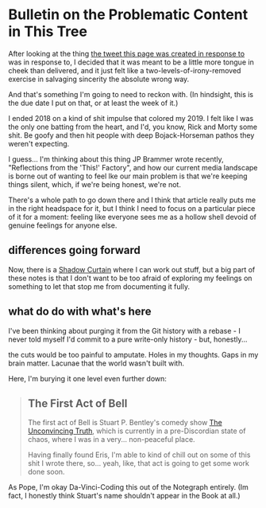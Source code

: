 # Bulletin on the Problematic Content in This Tree

After looking at the thing [the tweet this page was created in response to](https://twitter.com/FanSince09/status/1087451258137399296) was in response to, I decided that it was meant to be a little more tongue in cheek than delivered, and it just felt like a two-levels-of-irony-removed exercise in salvaging sincerity the absolute wrong way.

And that's something I'm going to need to reckon with. (In hindsight, this is the due date I put on that, or at least the week of it.)

I ended 2018 on a kind of shit impulse that colored my 2019. I felt like I was the only one batting from the heart, and I'd, you know, Rick and Morty some shit. Be goofy and then hit people with deep Bojack-Horseman pathos they weren't expecting.

I guess... I'm thinking about this thing JP Brammer wrote recently, "Reflections from the 'This!' Factory", and how our current media landscape is borne out of wanting to feel lke our main problem is that we're keeping things silent, which, if we're being honest, we're not.

There's a whole path to go down there and I think that article really puts me in the right headspace for it, but I think I need to focus on a particular piece of it for a moment: feeling like everyone sees me as a hollow shell devoid of genuine feelings for anyone else.

## differences going forward

Now, there is a [Shadow Curtain](wm7ba-3ycgc-wn8h2-pjnsv-xny45) where I can work out stuff, but a big part of these notes is that I don't want to be too afraid of exploring my feelings on something to let that stop me from documenting it fully.

## what do do with what's here

I've been thinking about purging it from the Git history with a rebase - I never told myself I'd commit to a pure write-only history - but, honestly...

the cuts would be too painful to amputate. Holes in my thoughts. Gaps in my brain matter. Lacunae that the world wasn't built with.

Here, I'm burying it one level even further down:

> ## The First Act of Bell
>
> The first act of Bell is Stuart P. Bentley's comedy show [The Unconvincing Truth][], which is currently in a pre-Discordian state of chaos, where I was in a very... non-peaceful place.
>
> Having finally found Eris, I'm able to kind of chill out on some of this shit I wrote there, so... yeah, like, that act is going to get some work done soon.
>
> [The Unconvincing Truth]: 710sk-j03n1-wh9hy-7a048-zwy4p

As Pope, I'm okay Da-Vinci-Coding this out of the Notegraph entirely. (Im fact, I honestly think Stuart's name shouldn't appear in the Book at all.)
